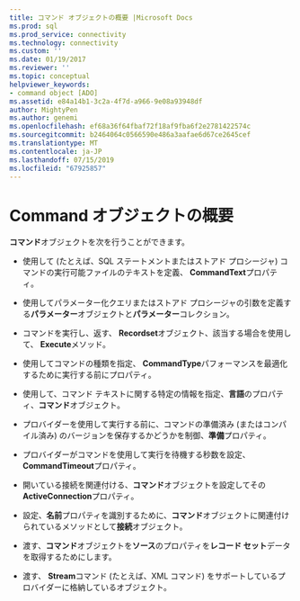 ```yaml
---
title: コマンド オブジェクトの概要 |Microsoft Docs
ms.prod: sql
ms.prod_service: connectivity
ms.technology: connectivity
ms.custom: ''
ms.date: 01/19/2017
ms.reviewer: ''
ms.topic: conceptual
helpviewer_keywords:
- command object [ADO]
ms.assetid: e84a14b1-3c2a-4f7d-a966-9e08a93948df
author: MightyPen
ms.author: genemi
ms.openlocfilehash: ef68a36f64fbaf72f18af9fba6f2e2781422574c
ms.sourcegitcommit: b2464064c0566590e486a3aafae6d67ce2645cef
ms.translationtype: MT
ms.contentlocale: ja-JP
ms.lasthandoff: 07/15/2019
ms.locfileid: "67925857"
---
```

# <a name="command-object-overview"></a>Command オブジェクトの概要
**コマンド**オブジェクトを次を行うことができます。  
  
-   使用して (たとえば、SQL ステートメントまたはストアド プロシージャ) コマンドの実行可能ファイルのテキストを定義、 **CommandText**プロパティ。  
  
-   使用してパラメーター化クエリまたはストアド プロシージャの引数を定義する**パラメーター**オブジェクトと**パラメーター**コレクション。  
  
-   コマンドを実行し、返す、 **Recordset**オブジェクト、該当する場合を使用して、 **Execute**メソッド。  
  
-   使用してコマンドの種類を指定、 **CommandType**パフォーマンスを最適化するために実行する前にプロパティ。  
  
-   使用して、コマンド テキストに関する特定の情報を指定、**言語**のプロパティ、**コマンド**オブジェクト。  
  
-   プロバイダーを使用して実行する前に、コマンドの準備済み (またはコンパイル済み) のバージョンを保存するかどうかを制御、**準備**プロパティ。  
  
-   プロバイダーがコマンドを使用して実行を待機する秒数を設定、 **CommandTimeout**プロパティ。  
  
-   開いている接続を関連付ける、**コマンド**オブジェクトを設定してその**ActiveConnection**プロパティ。  
  
-   設定、**名前**プロパティを識別するために、**コマンド**オブジェクトに関連付けられているメソッドとして**接続**オブジェクト。  
  
-   渡す、**コマンド**オブジェクトを**ソース**のプロパティを**レコード セット**データを取得するためにします。  
  
-   渡す、 **Stream**コマンド (たとえば、XML コマンド) をサポートしているプロバイダーに格納しているオブジェクト。
